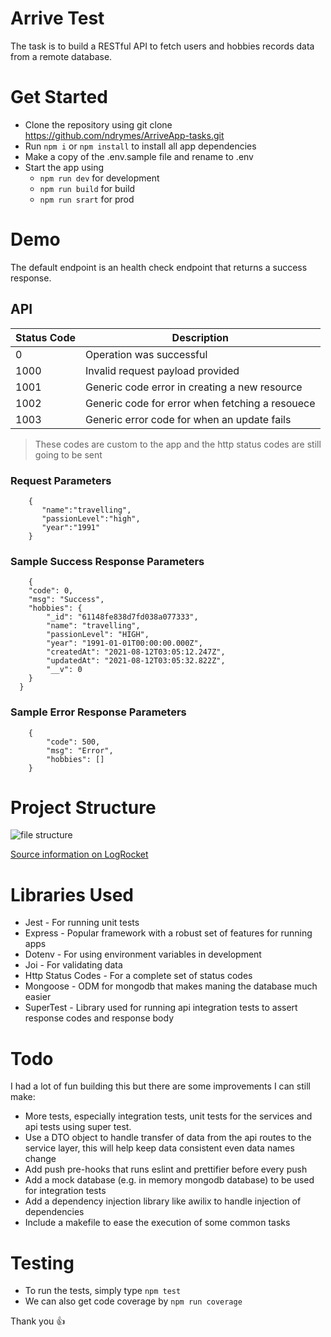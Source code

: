 # Arrive Test

The task is to build a RESTful API to fetch  users and hobbies records data from a remote database.

# Get Started

- Clone the repository using git clone https://github.com/ndrymes/ArriveApp-tasks.git
- Run `npm i` or `npm install` to install all app dependencies
- Make a copy of the .env.sample file and rename to .env
- Start the app using
  - `npm run dev` for development
  - `npm run build` for build
  - `npm run srart` for prod

# Demo

The default endpoint is an health check endpoint that returns a success response.

## API


| Status Code | Description                                 |
| ----------- | ------------------------------------------- |
| 0           | Operation was successful                    |
| 1000        | Invalid request payload provided            |
| 1001        | Generic code error in creating a new resource|
| 1002        | Generic code for error when fetching a resouece            |
| 1003        | Generic error code for when an update fails            |

> These codes are custom to the app and the http status codes are still going to be sent 

### Request Parameters

```
    {
       "name":"travelling",
       "passionLevel":"high",
       "year":"1991"
    }
```

### Sample Success Response Parameters

```
    {
    "code": 0,
    "msg": "Success",
    "hobbies": {
        "_id": "61148fe838d7fd038a077333",
        "name": "travelling",
        "passionLevel": "HIGH",
        "year": "1991-01-01T00:00:00.000Z",
        "createdAt": "2021-08-12T03:05:12.247Z",
        "updatedAt": "2021-08-12T03:05:32.822Z",
        "__v": 0
    }
  }
```

### Sample Error Response Parameters

```
    {
        "code": 500,
        "msg": "Error",
        "hobbies": []
    }
```

# Project Structure

![file structure](https://ibb.co/Gd7FbSX)

<a href="https://blog.logrocket.com/the-perfect-architecture-flow-for-your-next-node-js-project/">Source information on  LogRocket</a>

# Libraries Used

- Jest - For running unit tests
- Express - Popular framework with a robust set of features for running apps
- Dotenv - For using environment variables in development
- Joi - For validating data
- Http Status Codes - For a complete set of status codes
- Mongoose - ODM for mongodb that makes maning the database much easier
- SuperTest - Library used for running api integration tests to assert response codes and response body

# Todo

I had a lot of fun building this but there are some improvements I can still make:

- More tests, especially integration tests, unit tests for the services and api tests using super test.
- Use a DTO object to handle transfer of data from the api routes to the service layer, this will help keep data consistent even data names change
- Add push pre-hooks that runs eslint and prettifier before every push
- Add a mock database (e.g. in memory mongodb database) to be used for integration tests
- Add a dependency injection library like awilix to handle injection of dependencies
- Include a makefile to ease the execution of some common tasks

# Testing

- To run the tests, simply type `npm test`
- We can also get code coverage by `npm run coverage`

Thank you 👍
